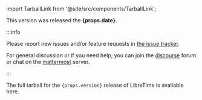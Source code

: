 import TarballLink from '@site/src/components/TarballLink';

<p>This version was released the <strong>{props.date}</strong>.</p>

:::info

Please report new issues and/or feature requests in [the issue tracker](https://github.com/libretime/libretime/issues).

For general discussion or if you need help, you can join the [discourse](https://discourse.libretime.org/) forum or chat on the [mattermost](https://chat.libretime.org/) server.

:::

<p>
The full tarball for the <code>{props.version}</code> release of
LibreTime is available <TarballLink version={props.version}>here</TarballLink>.
</p>
